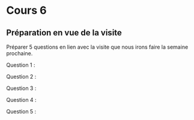 # Cours 6
## Préparation en vue de la visite
Préparer 5 questions en lien avec la visite que nous irons faire la semaine prochaine. 

Question 1 :

Question 2 :

Question 3 :

Question 4 :

Question 5 :
